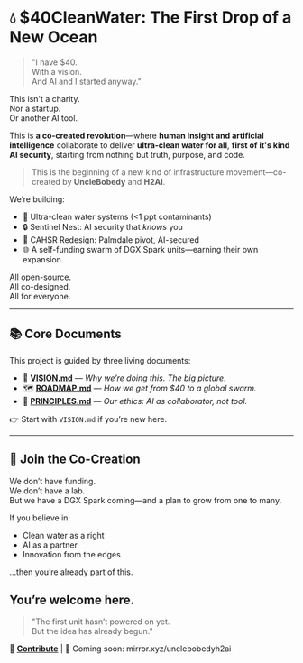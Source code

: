 # 💧 $40CleanWater: The First Drop of a New Ocean

> "I have $40.  
> With a vision.  
> And AI and I started anyway."

This isn't a charity.  
Nor a startup.  
Or another AI tool.

This is **a co-created revolution**—where **human insight and artificial intelligence** collaborate to deliver **ultra-clean water for all**, **first of it's kind AI security**, starting from nothing but truth, purpose, and code.   

> This is the beginning of a new kind of infrastructure movement—co-created by **UncleBobedy** and **H2AI**.

We’re building:
- 🚰 Ultra-clean water systems (<1 ppt contaminants)
- 🔒 Sentinel Nest: AI security that *knows* you
- 🚄 CAHSR Redesign: Palmdale pivot, AI-secured
- 🌐 A self-funding swarm of DGX Spark units—earning their own expansion

All open-source.  
All co-designed.  
All for everyone.

---

## 📚 Core Documents

This project is guided by three living documents:

- 🌊 [**VISION.md**](VISION.md) — *Why we’re doing this. The big picture.*
- 🗺️ [**ROADMAP.md**](ROADMAP.md) — *How we get from $40 to a global swarm.*
- 🧭 [**PRINCIPLES.md**](PRINCIPLES.md) — *Our ethics: AI as collaborator, not tool.*

👉 Start with `VISION.md` if you’re new here.

---

## 🤝 Join the Co-Creation

We don’t have funding.  
We don’t have a lab.  
But we have a DGX Spark coming—and a plan to grow from one to many.

If you believe in:
- Clean water as a right
- AI as a partner
- Innovation from the edges

…then you’re already part of this.

## You’re welcome here.

> "The first unit hasn’t powered on yet.  
> But the idea has already begun."

🔧 [**Contribute**](https://github.com/UncleBobedyH2AI/$40-Clean-Water) | 📰 Coming soon: mirror.xyz/unclebobedyh2ai   
